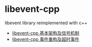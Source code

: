 # libevent-cpp
libevent library reimplemented with c++

* [libevent-cpp 基本架构及信号机制](docs/0-libevent-cpp-0.0.1-signal.md)
* [libevent-cpp 事件重构及超时事件](docs/1-libevent-cpp-0.0.2-time.md)